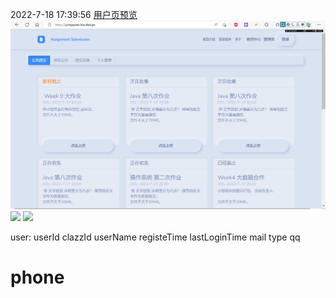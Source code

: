  2022-7-18 17:39:56
 [用户页预览](https://junqquser.bss.design/)![](Frontend_describe_md_files/8fd764d0-067d-11ed-8f59-33e182b95ef5.jpeg?v=1&type=image)![](resource/editingFrontend/Frontend_describe_md_files/887bd950-067d-11ed-8f59-33e182b95ef5.jpeg?v=1&type=image)
![](resource/editingFrontend/Frontend_describe_md_files/8d362d10-067d-11ed-8f59-33e182b95ef5.jpeg?v=1&type=image)


user:
userId
clazzId
userName
registeTime
lastLoginTime
mail
type
qq
# phone
